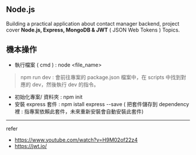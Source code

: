 ## Node.js
Building a practical application about contact manager backend, project cover **Node.js, Express, MongoDB & JWT** ( JSON Web Tokens ) Topics.

## 機本操作
- 執行檔案 ( cmd ) : node <file_name>
> npm run dev : 會前往專案的 package.json 檔案中，在 scripts 中找到對應的 dev，然後執行 dev 的指令。
- 初始化專案/ 資料夾 : npm init
- 安裝 express 套件 : npm istall express --save ( 把套件儲存到 dependency 裡 : 指專案依賴此套件，未來重新安裝會自動安裝此套件)

  
----------------------------
refer
- https://www.youtube.com/watch?v=H9M02of22z4
- https://jwt.io/
